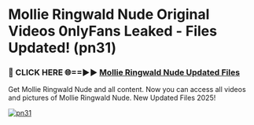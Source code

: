 # Mollie Ringwald Nude Original Videos 0nlyFans Leaked - Files Updated! (pn31)

<h3>🔴 CLICK HERE 🌐==►► <a href="https://tinyurl.com/5h6xmrr3" rel="nofollow">Mollie Ringwald Nude Updated Files</a></h3>

Get Mollie Ringwald Nude and all content. Now you can access all videos and pictures of Mollie Ringwald Nude. New Updated Files 2025!

[![pn31](https://i.imgur.com/KVD873Z.gif)](https://tinyurl.com/5h6xmrr3)
